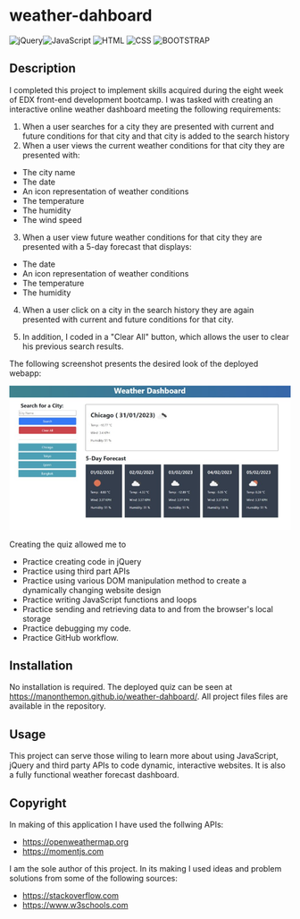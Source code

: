 # weather-dahboard

![jQuery](https://img.shields.io/badge/jquery-%230769AD.svg?style=for-the-badge&logo=jquery&logoColor=white)![JavaScript](https://img.shields.io/badge/JavaScript-323330?style=for-the-badge&logo=javascript&logoColor=F7DF1E)
![HTML](https://img.shields.io/badge/HTML5-E34F26?style=for-the-badge&logo=html5&logoColor=white) ![CSS](https://img.shields.io/badge/CSS3-1572B6?style=for-the-badge&logo=css3&logoColor=white) ![BOOTSTRAP](https://img.shields.io/badge/Bootstrap-563D7C?style=for-the-badge&logo=bootstrap&logoColor=white)

## Description

I completed this project to implement skills acquired during the eight week of EDX front-end development bootcamp. I was tasked with creating an interactive online weather dashboard meeting the following requirements:

1. When a user searches for a city they are presented with current and future conditions for that city and that city is added to the search history
2. When a user views the current weather conditions for that city they are presented with:
- The city name
- The date
- An icon representation of weather conditions
- The temperature
- The humidity
- The wind speed
3. When a user view future weather conditions for that city they are presented with a 5-day forecast that displays:
- The date
- An icon representation of weather conditions
- The temperature
- The humidity

4. When a user click on a city in the search history they are again presented with current and future conditions for that city.

5. In addition, I coded in a "Clear All" button, which allows the user to clear his previous search results.

The following screenshot presents the desired look of the deployed webapp:

![Screenshot of the daily-planner app](./assets/screenshot-weather.jpg)

Creating the quiz allowed me to

- Practice creating code in jQuery
- Practice using third part APIs
- Practice using various DOM manipulation method to create a dynamically changing website design
- Practice writing JavaScript functions and loops
- Practice sending and retrieving data to and from the browser's local storage
- Practice debugging my code.
- Practice GitHub workflow.

## Installation

No installation is required. The deployed quiz can be seen at https://manonthemon.github.io/weather-dahboard/. All project files files are available in the repository. <br>

## Usage

This project can serve those wiling to learn more about using JavaScript, jQuery and third party APIs to code dynamic, interactive websites. It is also a fully functional weather forecast dashboard.

## Copyright

In making of this application I have used the follwing APIs:

- https://openweathermap.org
- https://momentjs.com

I am the sole author of this project. In its making I used ideas and problem solutions from some of the following sources:

- https://stackoverflow.com
- https://www.w3schools.com